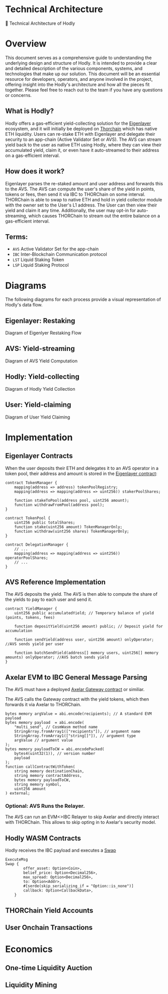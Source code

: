 # Technical Architecture
📜 Technical Architecture of Hodly


# Overview

This document serves as a comprehensive guide to understanding the underlying design and structure of Hodly.
It is intended to provide a clear and detailed description of the various components, systems, and technologies that make up our solution.
This document will be an essential resource for developers, operators, and anyone involved in the project, offering insight into the Hodly's architecture and how all the pieces fit together. Please feel free to reach out to the team if you have any questions or concerns.

## What is Hodly?

Hodly offers a gas-efficient yield-collecting solution for the [Eigenlayer](https://eigenlayer.xyz/) ecosystem, and it will initially be deployed on [Thorchain](https://thorchain.org/) which has native ETH liquidity. Users can re-stake ETH with Eigenlayer and delegate their security to an app-chain (Active Validator Set or AVS). The AVS can stream yield back to the user as native ETH using Hodly, where they can view their accumulated yield, claim it, or even have it auto-streamed to their address on a gas-efficient interval. 

## How does it work?

Eigenlayer parses the re-staked amount and user address and forwards this to the AVS. The AVS can compute the user's share of the yield in points, tokens or fees, then send it via IBC to THORChain on some interval. THORChain is able to swap to native ETH and hold in yield collector module with the owner set to the User's L1 address. The User can then view their yield and claim it any time. Additionally, the user may opt-in for auto-streaming, which causes THORChain to stream out the entire balance on a gas-efficient interval. 

## Terms:

- `AVS` Active Validator Set for the app-chain
- `IBC` Inter-Blockchain Communication protocol
- `LST` Liquid Staking Token
- `LSP` Liquid Staking Protocol

# Diagrams

The following diagrams for each process provide a visual representation of Hodly's data flow. 

## Eigenlayer: Restaking

Diagram of Eigenlyer Restaking Flow

## AVS: Yield-streaming

Diagram of AVS Yield Computation

## Hodly: Yield-collecting

Diagram of Hodly Yield Collection

## User: Yield-claiming

Diagram of User Yield Claiming

# Implementation

## Eigenlayer Contracts

When the user deposits their ETH and delegates it to an AVS operator in a token pool, their address and amount is stored in the [Eigenlayer contract](https://www.blog.eigenlayer.xyz/ycie/): 

```
contract TokenManager {
    mapping(address => address) tokenPoolRegistry;
    mapping(address => mapping(address => uint256)) stakerPoolShares;
    
    function stakeToPool(address pool, uint256 amount);
    function withdrawFromPool(address pool);
}

contract TokenPool {
    uint256 public totalShares;
    function stake(uint256 amount) TokenManagerOnly;
    function withdraw(uint256 shares) TokenManagerOnly;
}

contract DelegationManager {
    // ...
    mapping(address => mapping(address => uint256)) operatorPoolShares;
    // ...
}
```

## AVS Reference Implementation

The AVS deposits the yield. The AVS is then able to compute the share of the yields to pay to each user and send it.  

```
contract YieldManager {
    uint256 public accumulatedYield; // Temporary balance of yield (points, tokens, fees)

    function depositYield(uint256 amount) public; // Deposit yield for accumulation

    function sendYield(address user, uint256 amount) onlyOperator; //AVS sends yield per user

    function batchSendYield(address[] memory users, uint256[] memory amounts) onlyOperator; //AVS batch sends yield
}
```

## Axelar EVM to IBC General Message Parsing

The AVS must have a deployed [Axelar Gateway contract](https://docs.axelar.dev/dev/cosmos-gmp) or similiar. 

The AVS calls the Gateway contract with the yield tokens, which then forwards it via Axelar to THORChain. 

```
bytes memory argValue = abi.encode(recipients); // A standard EVM payload
bytes memory payload  = abi.encode(
    "multi_send", // CosmWasm method name
    StringArray.fromArray1(["recipients"]), // argument name
    StringArray.fromArray1(["string[]"]), // argument type
    argValue // argument value
);
bytes memory payloadToCW = abi.encodePacked(
    bytes4(uint32(1)), // version number
    payload
);
function callContractWithToken(
    string memory destinationChain,
    string memory contractAddress,
    bytes memory payloadToCW,
    string memory symbol,
    uint256 amount
) external;
```

### Optional: AVS Runs the Relayer. 

The AVS can run an EVM<>IBC Relayer to skip Axelar and directly interact with THORChain. This allows to skip opting in to Axelar's security model. 

## Hodly WASM Contracts

Hodly receives the IBC payload and executes a [Swap](https://github.com/Team-Kujira/kujira-rs/blob/master/packages/kujira-fin/src/execute.rs)

```
ExecuteMsg
Swap {
        offer_asset: Option<Coin>,
        belief_price: Option<Decimal256>,
        max_spread: Option<Decimal256>,
        to: Option<Addr>,
        #[serde(skip_serializing_if = "Option::is_none")]
        callback: Option<CallbackData>,
    }
```

## THORChain Yield Accounts

## User Onchain Transactions

# Economics

## One-time Liquidity Auction

## Liquidity Mining








